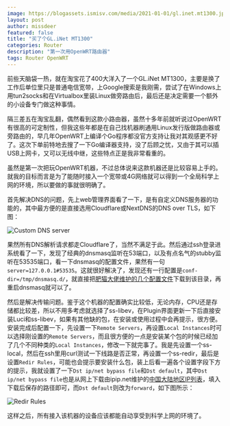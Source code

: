 ```yaml
---
image: https://blogassets.ismisv.com/media/2021-01-01/gl.inet.mt1300.jpg
layout: post
author: missdeer
featured: false
title: "买了个GL.iNet MT1300"
categories: Router
description: "第一次用OpenWRT路由器"
tags: Router OpenWRT
---
```

前些天脑袋一热，就在淘宝花了400大洋入了一个GL.iNet MT1300，主要是换了工作后单位里只是普通电信宽带，上Google搜索是我刚需，尝试了在Windows上用tun2socks和在Virtualbox里装Linux做旁路由后，最后还是决定需要一个额外的小设备专门做这种事情。

隔三差五在淘宝乱翻，偶然看到这款小路由器，虽然十多年前就听说过OpenWRT有很高的可定制性，但我这些年都是在自己找机器刷通用Linux发行版做路由器或旁路由的，早几年OpenWRT上编译个Go程序都没官方支持让我对其观感更不好了。这次下单前特地去搜了一下Go编译器支持，没了后顾之忧，又由于其可以插USB上网卡，又可以无线中继，这些特点正是我非常看重的。

虽然是第一次把玩OpenWRT机器，不过总体说来这款机器还是比较容易上手的。就我的目标而言是为了能随时接入一个宽带或4G网络就可以得到一个全局科学上网的环境，所以要做的事就很明确了。

首先解决DNS的问题，先上web管理界面看了一下，是有自定义DNS服务器的功能的，其中最方便的是直接选用Cloudflare或NextDNS的DNS over TLS，如下图：

![Custom DNS server](https://blogassets.ismisv.com/media/2021-01-01/dns.jpg)

果然所有DNS解析请求都走Cloudflare了，当然不满足于此。然后通过ssh登录进系统看了一下，发现了经典的dnsmasq监听在53端口，以及有点名气的stubby监听在53535端口，看一下dnsmasq的配置文件，果然有一句`server=127.0.0.1#53535`。这就很好解决了，发现还有一行配置是`conf-dir=/tmp/dnsmasq.d/`，就直接把[肥猫大佬维护的几个配置文件](https://github.com/felixonmars/dnsmasq-china-list)下载到该目录，再重启dnsmasq就可以了。

然后是解决传输问题。鉴于这个机器的配置确实比较低，无论内存，CPU还是存储都比较差，所以不用多考虑就选择了ss-libev，在Plugin界面更新一下后直接安装Luci和ss-libev，如果有其他缺的包，在安装或使用过程中会再提示，很方便。安装完成后配置一下，先设置一下`Remote Servers`，再设置`Local Instances`时可以选择刚设置的`Remote Servers`，而且很方便的一点是安装某个包的时候已经加了几个不同种类的`Local Instances`，修改一下就完事了。我是先设置一个ss-local，然后在ssh里用curl测试一下线路是否正常，再设置一个ss-redir，最后是设置`Redir Rules`，可能也会提示要安装什么包，装上后看一遍各个设置字段下方的提示，我就设置了一下`Dst ip/net bypass file`和`Dst default`，其中`Dst ip/net bypass file`也是从网上下载由ipip.net维护的[中国大陆地区IP列表](https://github.com/17mon/china_ip_list)，填入下载后保存的路径即可，而`Dst default`则改为`forward`，如下图所示：

![Redir Rules](https://blogassets.ismisv.com/media/2021-01-01/redir-rules.png)

这样之后，所有接入该机器的设备应该都能自动享受到科学上网的环境了。